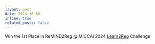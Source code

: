 ```yaml
---
layout: post
date: 2024-10-08
inline: true
related_posts: false
---
```


Win the 1st Place in ReMIND2Reg @ MICCAI 2024 [Learn2Reg](https://learn2reg.grand-challenge.org/learn2reg-2024/) Challenge

